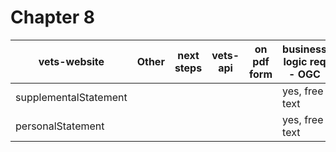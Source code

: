 # Chapter 8

| vets-website          | Other | next steps | vets-api | on pdf form | business logic req - OGC | gclaws                | Required | Type   | Char limit | Example | Other |
| --------------------- | ----- | ---------- | -------- | ----------- | ------------------------ | --------------------- | -------- | ------ | ---------- | ------- | ----- |
| supplementalStatement |       |            |          |             | yes, free text           | supplementalStatement |          | string |            | "test"  |       |
| personalStatement     |       |            |          |             | yes, free text           | personalStatement     |          | string |            | "test"  |       |
